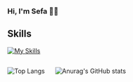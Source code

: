 ### Hi, I'm Sefa 👋🏻

## Skills



[![My Skills](https://skillicons.dev/icons?i=php,js,ts,nodejs,express,vite,react,nextjs,redux,vue,electron,discordjs,discord,bots,jquery,html,css,sass,tailwind,bootstrap,materialui,graphql,prisma,mongodb,postgres,supabase,firebase,mysql,cloudflare,postman,powershell,git,npm,linux,ubuntu,kali,vscode,wordpress)](https://skillicons.dev)

##

![Top Langs](https://github-readme-stats.vercel.app/api/top-langs/?username=sefakrdm&layout=compact&show_icons=true&theme=highcontrast&hide_border=true)
&nbsp;&nbsp;&nbsp;&nbsp;
![Anurag's GitHub stats](https://github-readme-stats.vercel.app/api?username=sefakrdm&show_icons=true&theme=highcontrast&hide_border=true)


<!--
**sefakrdm/sefakrdm** is a ✨ _special_ ✨ repository because its `README.md` (this file) appears on your GitHub profile.

Here are some ideas to get you started:

- 🔭 I’m currently working on ...
- 🌱 I’m currently learning ...
- 👯 I’m looking to collaborate on ...
- 🤔 I’m looking for help with ...
- 💬 Ask me about ...
- 📫 How to reach me: ...
- 😄 Pronouns: ...
- ⚡ Fun fact: ...
-->
